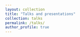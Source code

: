 ```yaml
---
layout: collection
title: "Talks and presentations"
collection: talks
permalink: /talks/
author_profile: true
---
```

